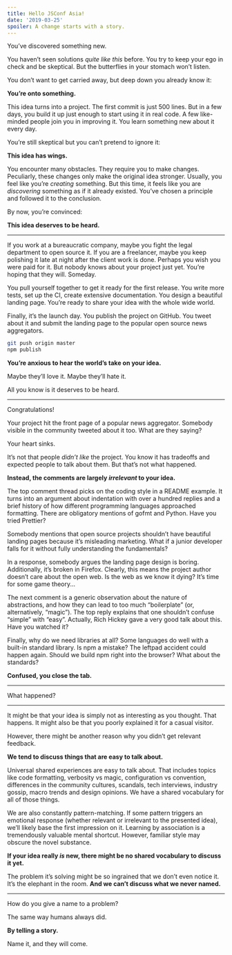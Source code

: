 ```yaml
---
title: Hello JSConf Asia!
date: '2019-03-25'
spoiler: A change starts with a story.
---
```


You’ve discovered something new.

You haven’t seen solutions *quite like this* before. You try to keep your ego in check and be skeptical. But the butterflies in your stomach won’t listen.

You don’t want to get carried away, but deep down you already know it:

**You’re onto something.**

This idea turns into a project. The first commit is just 500 lines. But in a few days, you build it up just enough to start using it in real code. A few like-minded people join you in improving it. You learn something new about it every day.

You’re still skeptical but you can’t pretend to ignore it:

**This idea has wings.**

You encounter many obstacles. They require you to make changes. Peculiarly, these changes only make the original idea stronger. Usually, you feel like you’re *creating* something. But this time, it feels like you are *discovering* something as if it already existed. You’ve chosen a principle and followed it to the conclusion.

By now, you’re convinced:

**This idea deserves to be heard.**

---

If you work at a bureaucratic company, maybe you fight the legal department to open source it. If you are a freelancer, maybe you keep polishing it late at night after the client work is done. Perhaps you wish you were paid for it. But nobody knows about your project just yet. You’re hoping that they will. Someday.

You pull yourself together to get it ready for the first release. You write more tests, set up the CI, create extensive documentation. You design a beautiful landing page. You’re ready to share your idea with the whole wide world.

Finally, it’s the launch day. You publish the project on GitHub. You tweet about it and submit the landing page to the popular open source news aggregators.

```bash
git push origin master
npm publish
```

**You’re anxious to hear the world’s take on your idea.**

Maybe they’ll love it. Maybe they’ll hate it.

All you know is it deserves to be heard.

---

Congratulations!

Your project hit the front page of a popular news aggregator. Somebody visible in the community tweeted about it too. What are they saying?

Your heart sinks.

It’s not that people *didn’t like* the project. You know it has tradeoffs and expected people to talk about them. But that’s not what happened.

**Instead, the comments are largely *irrelevant* to your idea.**

The top comment thread picks on the coding style in a README example. It turns into an argument about indentation with over a hundred replies and a brief history of how different programming languages approached formatting. There are obligatory mentions of gofmt and Python. Have you tried Prettier?

Somebody mentions that open source projects shouldn’t have beautiful landing pages because it’s misleading marketing. What if a junior developer falls for it without fully understanding the fundamentals?

In a response, somebody argues the landing page design is boring. Additionally, it’s broken in Firefox. Clearly, this means the project author doesn’t care about the open web. Is the web as we know it dying? It’s time for some game theory...

The next comment is a generic observation about the nature of abstractions, and how they can lead to too much “boilerplate” (or, alternatively, “magic”). The top reply explains that one shouldn’t confuse “simple” with “easy”. Actually, Rich Hickey gave a very good talk about this. Have you watched it?

Finally, why do we need libraries at all? Some languages do well with a built-in standard library. Is npm a mistake? The leftpad accident could happen again. Should we build npm right into the browser? What about the standards?

**Confused, you close the tab.**

---

What happened?

---

It might be that your idea is simply not as interesting as you thought. That happens. It might also be that you poorly explained it for a casual visitor.

However, there might be another reason why you didn’t get relevant feedback.

**We tend to discuss things that are easy to talk about.**

Universal shared experiences are easy to talk about. That includes topics like code formatting, verbosity vs magic, configuration vs convention, differences in the community cultures, scandals, tech interviews, industry gossip, macro trends and design opinions. We have a shared vocabulary for all of those things.

We are also constantly pattern-matching. If some pattern triggers an emotional response (whether relevant or irrelevant to the presented idea), we’ll likely base the first impression on it. Learning by association is a tremendously valuable mental shortcut. However, familiar style may obscure the novel substance.

**If your idea really _is_ new, there might be no shared vocabulary to discuss it yet.**

The problem it’s solving might be so ingrained that we don’t even notice it. It’s the elephant in the room. **And we can’t discuss what we never named.**

---

How do you give a name to a problem?

The same way humans always did.

**By telling a story.**

Name it, and they will come.

